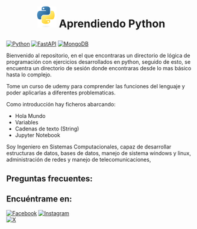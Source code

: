 # <p align="center"> [![Python](src/python-logo.png)]() Aprendiendo Python </p>

[![Python](https://img.shields.io/badge/Python-3.10%2B-3776AB?style=for-the-badge&logo=python&logoColor=white&labelColor=101010)](https://python.org)
[![FastAPI](https://img.shields.io/badge/Fastapi-0.88.0%2B-009688?style=for-the-badge&logo=fastapi&logoColor=white&labelColor=101010)](https://fastapi.tiangolo.com)
[![MongoDB](https://img.shields.io/badge/MongoDB-6.0%2B-47A248?style=for-the-badge&logo=MongoDB&logoColor=white&labelColor=101010)](https://www.mongodb.com)

Bienvenido al repositorio, en el que encontraras un directorio de lógica de programación con ejercicios desarrollados en python, seguido de esto, se encuentra un directorio de sesión donde encontraras desde lo mas básico hasta lo complejo.

Tome un curso de udemy para comprender las funciones del lenguaje y poder aplicarlas a diferentes problematicas.

Como introducción hay ficheros abarcando:
* Hola Mundo
* Variables
* Cadenas de texto (String)
* Jupyter Notebook

Soy Ingeniero en Sistemas Computacionales, capaz de desarrollar estructuras de datos, bases de datos, manejo de sistema windows y linux, administración de redes y manejo de telecomunicaciones,

## Preguntas frecuentes:


## Encuéntrame en:

[![Facebook](https://img.shields.io/badge/Facebook-%40Josu%C3%A9_Terrazas-0866FF?style=for-the-badge&logo=Facebook&logoColor=withe&labelColor=101010)](https://facebook.com/josue.terrazasmendoza)
[![Instagram](https://img.shields.io/badge/Instagram-%40jos__mdz316-E4405F?style=for-the-badge&logo=Instagram&logoColor=white&labelColor=101010)](https://instagram.com/jos_mdz316/)</br>
[![X](https://img.shields.io/badge/Twitter-%40JosueMe52031523-000000?style=for-the-badge&logo=X&logoColor=withe&labelColor=101010)](https://x.com/JosueMe52031523)